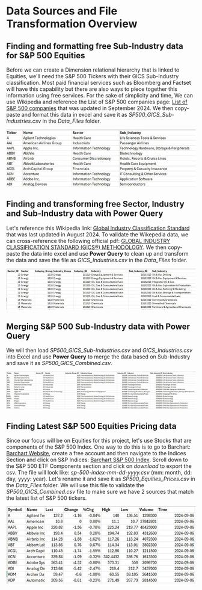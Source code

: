# Data Sources and File Transformation Overview

## Finding and formatting free Sub-Industry data for S&P 500 Equities

Before we can create a Dimension relational hierarchy that is linked to Equities, we'll need the S&P 500 Tickers with their GICS Sub-Industry classification. Most paid financial services such as Bloomberg and Factset will have this capability but there are also ways to piece together this information using free services. For the sake of simplicity and time, We can use Wikipedia and reference the List of S&P 500 companies page: [List of S&P 500 companies](https://en.wikipedia.org/w/index.php?title=List_of_S%26P_500_companies&oldid=1246399544) that was updated in September 2024. We then copy-paste and format this data in excel and save it as *SP500_GICS_Sub-Industries.csv* in the *Data_Files* folder.

![S&P500 GICS Sub-Industries Excel](https://github.com/danvuk567/SP500-Stock-Analysis/blob/main/images/SP500_GICS_Sub-Industries.jpg?raw=true)


## Finding and transforming free Sector, Industry and Sub-Industry data with Power Query

Let's reference this Wikipedia link: [Global Industry Classification Standard](https://en.wikipedia.org/w/index.php?title=Global_Industry_Classification_Standard&oldid=1243171079) that was last updated in August 2024. To validate the Wikepedia data, we can cross-reference the following official pdf: [GLOBAL INDUSTRY CLASSIFICATION STANDARD (GICS®) METHODOLOGY](https://www.msci.com/documents/1296102/11185224/GICS+Methodology+2020.pdf). We then copy-paste the data into excel and use **Power Query** to clean up and transform the data and save the file as *GICS_Industries.csv* in the *Data_Files* folder.

![GICS Industries Excel](https://github.com/danvuk567/SP500-Stock-Analysis/blob/main/images/GICS_Industries.jpg?raw=true)


## Merging S&P 500 Sub-Industry data with Power Query

We will then load *SP500_GICS_Sub-Industries.csv* and *GICS_Industries.csv* into Excel and use **Power Query** to merge the data based on Sub-Industry and save it as *SP500_GICS_Combined.csv*.

![S&P 500 GICS Combined Excel](https://github.com/danvuk567/SP500-Stock-Analysis/blob/main/images/SP500_GICS_Combined.jpg?raw=true)


## Finding Latest S&P 500 Equities Pricing data

Since our focus will be on Equities for this project, let's use Stocks that are components of the S&P 500 Index. One way to do this is to go to Barchart: [Barchart Website](https://www.barchart.com), create a free account and then navigate to the Indices Section and click on S&P Indices: [Barchart S&P 500 Index](https://www.barchart.com/stocks/indices/sp/sp500?viewName=main). Scroll down to the S&P 500 ETF Components section and click on *download* to export the csv. The file will look like: *sp-500-index-mm-dd-yyyy.csv* (mm: month, dd: day, yyyy: year). Let's rename it and save it as *SP500_Equities_Prices.csv* in the *Data_Files* folder. We will use this file to validate the *SP500_GICS_Combined.csv* file to make sure we have 2 sources that match the latest list of S&P 500 tickers.

![S&P 500 GICS Combined Excel](https://github.com/danvuk567/SP500-Stock-Analysis/blob/main/images/SP500_Equities_Prices.jpg?raw=true)
